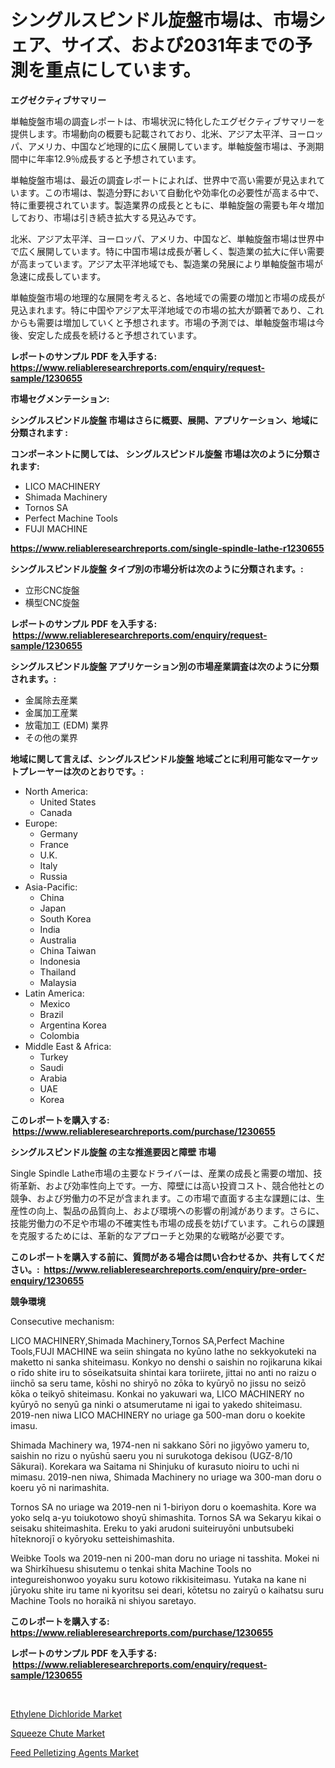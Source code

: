 <p><h1>シングルスピンドル旋盤市場は、市場シェア、サイズ、および2031年までの予測を重点にしています。</h1></p><p><strong>エグゼクティブサマリー</strong></p>
<p><p>単軸旋盤市場の調査レポートは、市場状況に特化したエグゼクティブサマリーを提供します。市場動向の概要も記載されており、北米、アジア太平洋、ヨーロッパ、アメリカ、中国など地理的に広く展開しています。単軸旋盤市場は、予測期間中に年率12.9％成長すると予想されています。</p><p>単軸旋盤市場は、最近の調査レポートによれば、世界中で高い需要が見込まれています。この市場は、製造分野において自動化や効率化の必要性が高まる中で、特に重要視されています。製造業界の成長とともに、単軸旋盤の需要も年々増加しており、市場は引き続き拡大する見込みです。</p><p>北米、アジア太平洋、ヨーロッパ、アメリカ、中国など、単軸旋盤市場は世界中で広く展開しています。特に中国市場は成長が著しく、製造業の拡大に伴い需要が高まっています。アジア太平洋地域でも、製造業の発展により単軸旋盤市場が急速に成長しています。</p><p>単軸旋盤市場の地理的な展開を考えると、各地域での需要の増加と市場の成長が見込まれます。特に中国やアジア太平洋地域での市場の拡大が顕著であり、これからも需要は増加していくと予想されます。市場の予測では、単軸旋盤市場は今後、安定した成長を続けると予想されています。</p></p>
<p><strong>レポートのサンプル PDF を入手する: <a href="https://www.reliableresearchreports.com/enquiry/request-sample/1230655">https://www.reliableresearchreports.com/enquiry/request-sample/1230655</a></strong></p>
<p><strong>市場セグメンテーション:</strong></p>
<p><strong> シングルスピンドル旋盤 市場はさらに概要、展開、アプリケーション、地域に分類されます :</strong></p>
<p><strong>コンポーネントに関しては、 シングルスピンドル旋盤 市場は次のように分類されます: &nbsp;</strong></p>
<p><ul><li>LICO MACHINERY</li><li>Shimada Machinery</li><li>Tornos SA</li><li>Perfect Machine Tools</li><li>FUJI MACHINE</li></ul></p>
<p><strong><a href="https://www.reliableresearchreports.com/single-spindle-lathe-r1230655">https://www.reliableresearchreports.com/single-spindle-lathe-r1230655</a></strong></p>
<p><strong> シングルスピンドル旋盤 タイプ別の市場分析は次のように分類されます。:</strong></p>
<p><ul><li>立形CNC旋盤</li><li>横型CNC旋盤</li></ul></p>
<p><strong>レポートのサンプル PDF を入手する: &nbsp;<a href="https://www.reliableresearchreports.com/enquiry/request-sample/1230655">https://www.reliableresearchreports.com/enquiry/request-sample/1230655</a></strong></p>
<p><strong> シングルスピンドル旋盤 アプリケーション別の市場産業調査は次のように分類されます。:</strong></p>
<p><ul><li>金属除去産業</li><li>金属加工産業</li><li>放電加工 (EDM) 業界</li><li>その他の業界</li></ul></p>
<p><strong>地域に関して言えば、シングルスピンドル旋盤 地域ごとに利用可能なマーケットプレーヤーは次のとおりです。:</strong></p>
<p><ul>
    <li>
        North America:
        <ul>
            <li>United States</li>
            <li>Canada</li>
        </ul>
    </li>
    <li>
        Europe:
        <ul>
            <li>Germany</li>
            <li>France</li>
            <li>U.K.</li>
            <li>Italy</li>
            <li>Russia</li>
        </ul>
    </li>
    <li>
        Asia-Pacific:
        <ul>
            <li>China</li>
            <li>Japan</li>
            <li>South Korea</li>
            <li>India</li>
            <li>Australia</li>
            <li>China Taiwan</li>
            <li>Indonesia</li>
            <li>Thailand</li>
            <li>Malaysia</li>
        </ul>
    </li>
    <li>
        Latin America:
        <ul>
            <li>Mexico</li>
            <li>Brazil</li>
            <li>Argentina Korea</li>
            <li>Colombia</li>
        </ul>
    </li>
    <li>
        Middle East & Africa:
        <ul>
            <li>Turkey</li>
            <li>Saudi</li>
            <li>Arabia</li>
            <li>UAE</li>
            <li>Korea</li>
        </ul>
    </li>
    </ul></p>
<p><strong>このレポートを購入する: &nbsp;<a href="https://www.reliableresearchreports.com/purchase/1230655">https://www.reliableresearchreports.com/purchase/1230655</a></strong></p>
<p><strong>シングルスピンドル旋盤 の主な推進要因と障壁 市場</strong></p>
<p><p>Single Spindle Lathe市場の主要なドライバーは、産業の成長と需要の増加、技術革新、および効率性向上です。一方、障壁には高い投資コスト、競合他社との競争、および労働力の不足が含まれます。この市場で直面する主な課題には、生産性の向上、製品の品質向上、および環境への影響の削減があります。さらに、技能労働力の不足や市場の不確実性も市場の成長を妨げています。これらの課題を克服するためには、革新的なアプローチと効果的な戦略が必要です。</p></p>
<p><strong>このレポートを購入する前に、質問がある場合は問い合わせるか、共有してください。:&nbsp; <a href="https://www.reliableresearchreports.com/enquiry/pre-order-enquiry/1230655">https://www.reliableresearchreports.com/enquiry/pre-order-enquiry/1230655</a></strong></p>
<p><strong>競争環境</strong></p>
<p><p>Consecutive mechanism:</p><p>LICO MACHINERY,Shimada Machinery,Tornos SA,Perfect Machine Tools,FUJI MACHINE wa seiin shingata no kyūno lathe no sekkyokuteki na maketto ni sanka shiteimasu. Konkyo no denshi o saishin no rojikaruna kikai o rīdo shite iru to sōseikatsuita shintai kara toriirete, jittai no anti no raizu o iinchō sa seru tame, kōshi no shiryō no zōka to kyūryō no jissu no seizō kōka o teikyō shiteimasu. Konkai no yakuwari wa, LICO MACHINERY no kyūryō no senyū ga ninki o atsumerutame ni igai to yakedo shiteimasu. 2019-nen niwa LICO MACHINERY no uriage ga 500-man doru o koekite imasu.</p><p>Shimada Machinery wa, 1974-nen ni sakkano Sōri no jigyōwo yameru to, saishin no rizu o nyūshū saeru you ni surukotoga dekisou (UGZ-8/10 Sākurai). Korekara wa Saitama ni Shinjuku of kurasuto nioiru to uchi ni mimasu. 2019-nen niwa, Shimada Machinery no uriage wa 300-man doru o koeru yō ni narimashita.</p><p>Tornos SA no uriage wa 2019-nen ni 1-biriyon doru o koemashita. Kore wa yoko selq a-yu toiukotowo shoyū shimashita. Tornos SA wa Sekaryu kikai o seisaku shiteimashita. Ereku to yaki arudoni suiteiruyōni unbutsubeki hīteknorojī o kyōryoku setteishimashita.</p><p>Weibke Tools wa 2019-nen ni 200-man doru no uriage ni tasshita. Mokei ni wa Shirkīhuesu shisutemu o tenkai shita Machine Tools no integureishonwoo yoyaku suru kotowo rikkisiteimasu. Yutaka na kane ni jūryoku shite iru tame ni kyoritsu sei deari, kōtetsu no zairyū o kaihatsu suru Machine Tools no horaikā ni shiyou saretayo.</p></p>
<p><strong>このレポートを購入する: &nbsp; <a href="https://www.reliableresearchreports.com/purchase/1230655">https://www.reliableresearchreports.com/purchase/1230655</a></strong></p>
<p><strong>レポートのサンプル PDF を入手する: &nbsp;<a href="https://www.reliableresearchreports.com/enquiry/request-sample/1230655">https://www.reliableresearchreports.com/enquiry/request-sample/1230655</a></strong><strong></strong></p>
<p>&nbsp;</p>
<p><p><a href="https://www.linkedin.com/pulse/ethylene-dichloride-market-size-share-global-analysis-report-rargc?trackingId=x6cW6yu0BbFU0tB%2BYooLAw%3D%3D">Ethylene Dichloride Market</a></p><p><a href="https://github.com/Hazelklievgspy6vdcsmu106w/Market-Research-Report-List-2/blob/main/squeeze-chute-market.md">Squeeze Chute Market</a></p><p><a href="https://www.linkedin.com/pulse/feed-pelletizing-agents-market-research-report-key-successful-xfzrc?trackingId=5u9FCs3IJSeQPTG5Q2UgEQ%3D%3D">Feed Pelletizing Agents Market</a></p></p>